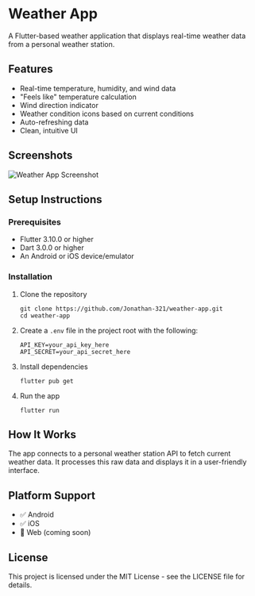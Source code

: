 # Weather App

A Flutter-based weather application that displays real-time weather data from a personal weather station.

## Features

- Real-time temperature, humidity, and wind data
- "Feels like" temperature calculation
- Wind direction indicator
- Weather condition icons based on current conditions
- Auto-refreshing data
- Clean, intuitive UI

## Screenshots

![Weather App Screenshot](screenshots/weather_app_screenshot.png)

## Setup Instructions

### Prerequisites

- Flutter 3.10.0 or higher
- Dart 3.0.0 or higher
- An Android or iOS device/emulator

### Installation

1. Clone the repository
   ```
   git clone https://github.com/Jonathan-321/weather-app.git
   cd weather-app
   ```

2. Create a `.env` file in the project root with the following:
   ```
   API_KEY=your_api_key_here
   API_SECRET=your_api_secret_here
   ```

3. Install dependencies
   ```
   flutter pub get
   ```

4. Run the app
   ```
   flutter run
   ```

## How It Works

The app connects to a personal weather station API to fetch current weather data. It processes this raw data and displays it in a user-friendly interface.

## Platform Support

- ✅ Android
- ✅ iOS
- 🚧 Web (coming soon)

## License

This project is licensed under the MIT License - see the LICENSE file for details.